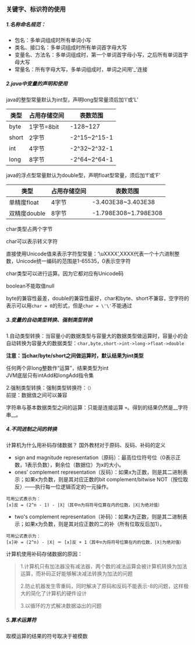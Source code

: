 ### 关键字、标识符的使用
##### 1.名称命名规范：
* 包名：多单词组成时所有单词小写
* 类名、接口名：多单词组成时所有单词首字母大写
* 变量名、方法名：多单词组成时，第一个单词首字母小写，之后所有单词首字母大写
* 常量名：所有字母大写，多单词组成时，单词之间用'_'连接
##### 2.java中变量的声明和使用
java的整型常量默认为int型，声明long型常量须后加‘l’或‘L’

| 类型 | 占用存储空间 | 表数范围 |
| --- | --- | --- |
| byte | 1字节=8bit | -128~127 |
| short | 2字节 | -2^15~2^15-1 |
| int | 4字节 | -2^32~2^32-1 |
| long | 8字节 | -2^64~2^64-1 |

java的浮点型常量默认为double型，声明float型常量，须后加‘f’或‘F’

| 类型 | 占用存储空间 | 表数范围 |
| --- | --- | --- |
| 单精度float | 4字节 | -3.403E38~3.403E38 |
| 双精度double | 8字节 | -1.798E308~1.798E308 |

char类型占两个字节

char可以表示转义字符

直接使用Unicode值来表示字符型常量：‘\uXXXX’,XXXX代表一个十六进制整数，Unicode统一编码的范围是1-65535，0表示空字符

char类型可以进行运算。因为它都对应有Unicode码

boolean不能取值null

byte的兼容性最差，double的兼容性最好，char和byte、short不兼容，空字符的表示可以用`char = 0`的形式，但是`char = \'\'`不能通过
##### 3.变量的自动类型转换、强制类型转换
1.自动类型转换：当容量小的数据类型与容量大的数据类型做运算时，容量小的会自动转换为容量大的数据类型：`char,byte,short->int->long->float->double`

__注意：当char/byte/short之间做运算时，默认结果为int类型__
 
任何两个非long整数作“运算”，结果类型为int     
JVM底层只有intAdd和longAdd指令集

2.强制类型转换：强制类型转换符：`（）`      
前提：数据值之间可以兼容

字符串与基本数据类型之间的运算：只能是连接运算 `+`。得到的结果仍然是__字符串__。
##### 4.不同进制之间的转换
计算机为什么用补码存储数据？
国外教材对于原码、反码、补码的定义
* sign and magnitude representation（原码）：最高位位符号位（0表示正数，1表示负数），剩余位（数据位）为x的大小。
* ones' complement representation（反码）：如果x为正数，则是其二进制表示；如果x为负数，则是其对应正数的bit complement/bitwise NOT（按位取反）——执行每一位逻辑否定的一元操作。
```
可用公式表示为：
[x]反 = (2^n - 1) - |X|（其中n为将符号位算在内的位数，|X|为绝对值）
```
* two's complement representation（补码）：如果x为正数，则是其二进制表示；如果x为负数，则是其对应正数的二的补（所有位取反后加1）。
```
可用公式表示为：
[x]补 = (2^n) - |X| ＝ [x]反 + 1（其中n为将符号位算在内的位数，|X|为绝对值）
```
计算机使用补码存储数据的原因：
> 1.计算机只有加法器没有减法器，两个数的减法运算会被计算机转换为加法运算，而补码正好能够解决减法转换为加法的问题
>
> 2.防止机器发生零重码，同时解决了原码和反码不能表示-8的问题，这样极大的简化了计算机的硬件设计
>
> 3.以循环的方式解决数据溢出的问题
##### 5.算术运算符
取模运算的结果的符号取决于被模数
